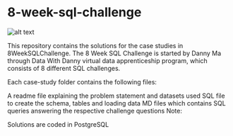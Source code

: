 # 8-week-sql-challenge


![alt text](https://images.app.goo.gl/dRs1vAk27QQHjya7A)

This repository contains the solutions for the case studies in 8WeekSQLChallenge. The 8 Week SQL Challenge is started by Danny Ma through Data With Danny virtual data apprenticeship program, which consists of 8 different SQL challenges.

Each case-study folder contains the following files:

A readme file explaining the problem statement and datasets used
SQL file to create the schema, tables and loading data
MD files which contains SQL queries answering the respective challenge questions
Note:

Solutions are coded in PostgreSQL
